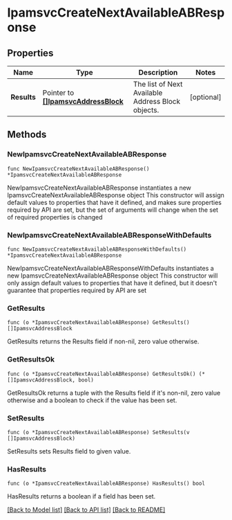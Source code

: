# IpamsvcCreateNextAvailableABResponse

## Properties

Name | Type | Description | Notes
------------ | ------------- | ------------- | -------------
**Results** | Pointer to [**[]IpamsvcAddressBlock**](IpamsvcAddressBlock.md) | The list of Next Available Address Block objects. | [optional] 

## Methods

### NewIpamsvcCreateNextAvailableABResponse

`func NewIpamsvcCreateNextAvailableABResponse() *IpamsvcCreateNextAvailableABResponse`

NewIpamsvcCreateNextAvailableABResponse instantiates a new IpamsvcCreateNextAvailableABResponse object
This constructor will assign default values to properties that have it defined,
and makes sure properties required by API are set, but the set of arguments
will change when the set of required properties is changed

### NewIpamsvcCreateNextAvailableABResponseWithDefaults

`func NewIpamsvcCreateNextAvailableABResponseWithDefaults() *IpamsvcCreateNextAvailableABResponse`

NewIpamsvcCreateNextAvailableABResponseWithDefaults instantiates a new IpamsvcCreateNextAvailableABResponse object
This constructor will only assign default values to properties that have it defined,
but it doesn't guarantee that properties required by API are set

### GetResults

`func (o *IpamsvcCreateNextAvailableABResponse) GetResults() []IpamsvcAddressBlock`

GetResults returns the Results field if non-nil, zero value otherwise.

### GetResultsOk

`func (o *IpamsvcCreateNextAvailableABResponse) GetResultsOk() (*[]IpamsvcAddressBlock, bool)`

GetResultsOk returns a tuple with the Results field if it's non-nil, zero value otherwise
and a boolean to check if the value has been set.

### SetResults

`func (o *IpamsvcCreateNextAvailableABResponse) SetResults(v []IpamsvcAddressBlock)`

SetResults sets Results field to given value.

### HasResults

`func (o *IpamsvcCreateNextAvailableABResponse) HasResults() bool`

HasResults returns a boolean if a field has been set.


[[Back to Model list]](../README.md#documentation-for-models) [[Back to API list]](../README.md#documentation-for-api-endpoints) [[Back to README]](../README.md)


